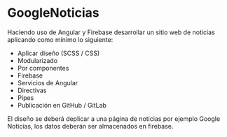 # GoogleNoticias

Haciendo uso de Angular y Firebase desarrollar un sitio web de noticias
aplicando como mínimo lo siguiente:

* Aplicar diseño (SCSS / CSS)
* Modularizado
* Por componentes
* Firebase
* Servicios de Angular
* Directivas
* Pipes
* Publicación en GitHub / GitLab

El diseño se deberá deplicar a una página de noticias por ejemplo Google 
Noticias, los datos deberán ser almacenados en firebase.
